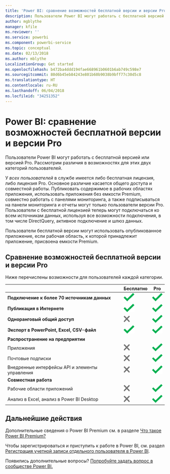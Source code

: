 ```yaml
---
title: 'Power BI: сравнение возможностей бесплатной версии и версии Pro'
description: Пользователи Power BI могут работать с бесплатной версией или версией Pro. Рассмотрим различия в возможностях для этих двух категорий пользователей.
author: mgblythe
manager: kfile
ms.reviewer: ''
ms.service: powerbi
ms.component: powerbi-service
ms.topic: conceptual
ms.date: 02/13/2018
ms.author: mblythe
LocalizationGroup: Get started
ms.openlocfilehash: b472ba4ddd194fae668961b0601b6ab749c598e7
ms.sourcegitcommit: 80d6b45eb84243e801b60b9038b9bff77c30d5c8
ms.translationtype: HT
ms.contentlocale: ru-RU
ms.lasthandoff: 06/04/2018
ms.locfileid: "34251352"
---
```

# <a name="power-bi-free-vs-pro"></a>Power BI: сравнение возможностей бесплатной версии и версии Pro
Пользователи Power BI могут работать с бесплатной версией или версией Pro. Рассмотрим различия в возможностях для этих двух категорий пользователей.

У *всех пользователей* в службе имеется либо бесплатная лицензия, либо лицензия Pro. Основное различие касается общего доступа и совместной работы. Публиковать содержимое в рабочих областях приложения, использовать приложения без емкости Premium, совместно работать с панелями мониторинга, а также подписываться на панели мониторинга и отчеты могут только пользователи версии Pro. Пользователи с бесплатной лицензией теперь могут подключаться ко всем источникам данных, используя все возможности подключения, в том числе DirectQuery, активное подключение и шлюз данных.

Пользователи бесплатной версии могут использовать опубликованное приложение, если рабочая область, к которой принадлежит приложение, присвоена емкости Premium.

## <a name="free-vs-pro-comparison"></a>Сравнение возможностей бесплатной версии и версии Pro
Ниже перечислены возможности для пользователей каждой категории.

|  | Бесплатно | Pro |
| --- | --- | --- |
| **Подключение к более 70 источникам данных** |![](media/service-free-vs-pro/available.png "Доступно") |![](media/service-free-vs-pro/available.png "Доступно") |
| **Публикация в Интернете** |![](media/service-free-vs-pro/available.png "Доступно") |![](media/service-free-vs-pro/available.png "Доступно") |
| **Одноранговый общий доступ** |![](media/service-free-vs-pro/not-available.png "Недоступно") |![](media/service-free-vs-pro/available.png "Доступно") |
| **Экспорт в PowerPoint, Excel, CSV-файл** |![](media/service-free-vs-pro/available.png "Доступно") |![](media/service-free-vs-pro/available.png "Доступно") |
| **Распространение на предприятии** | | |
| Приложения |![](media/service-free-vs-pro/not-available.png "Недоступно") |![](media/service-free-vs-pro/available.png "Доступно") |
| Почтовые подписки |![](media/service-free-vs-pro/not-available.png "Недоступно") |![](media/service-free-vs-pro/available.png "Доступно") |
| Внедренные интерфейсы API и элементы управления |![](media/service-free-vs-pro/not-available.png "Недоступно") |![](media/service-free-vs-pro/available.png "Доступно") |
| **Совместная работа** | | |
| Рабочие области приложений |![](media/service-free-vs-pro/not-available.png "Недоступно") |![](media/service-free-vs-pro/available.png "Доступно") |
| Анализ в Excel, анализ в Power BI Desktop |![](media/service-free-vs-pro/not-available.png "Недоступно") |![](media/service-free-vs-pro/available.png "Доступно") |

## <a name="next-steps"></a>Дальнейшие действия
Дополнительные сведения о Power BI Premium см. в разделе [Что такое Power BI Premium?](service-premium.md)

Чтобы зарегистрироваться и приступить к работе в Power BI, см. раздел [Регистрация учетной записи отдельного пользователя в Power BI](service-self-service-signup-for-power-bi.md).

Появились дополнительные вопросы? [Попробуйте задать вопрос в сообществе Power BI.](https://community.powerbi.com/)

